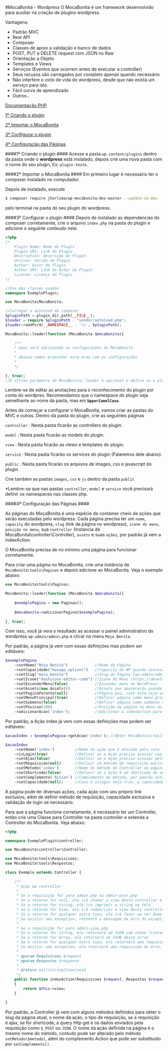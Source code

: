 #MocaBonita - Wordpress
O MocaBonita é um framework desenvolvido para auxiliar na criação de plugins wordpress. 

Vantagens:
- Padrão MVC
- Rest API
- Composer
- Classes de apoio a validação e banco de dados
- POST, PUT e DELETE request com JSON no Raw
- Orientação a Objeto
- Templates e Views
- Serviços (Eventos que ocorrem antes de executar a controller)
- Seus recusos são carregados por completo apenas quando necessário
- Não interfere o ciclo de vida do wordpress, desde que não exista um serviço para isto
- Fácil curva de aprendizado
- Outros..

[Documentação PHP](https://jhorlima.github.io/wp-mocabonita/)

[1º Criando o plugin](#1º-criando-o-plugin)

[2º Importar o MocaBonita](#2º-importar-o-mocabonita)

[3º Configurar o plugin](#3º-configurar-o-plugin)

[4º Configuração das Páginas](#4º-configuração-das-páginas)


####1º Criando o plugin ####
Acesse a pasta `wp-content/plugins` dentro da pasta onde o **wordpress** está instalado, depois crie uma nova pasta com o nome do seu plugin, Ex: `plugin-teste`.

####2º Importar o MocaBonita ####
Em primeiro lugar é necessário ter o composer instalado no computador. 

Depois de instalado, execute 

```sh
$ composer require jhorlima/wp-mocabonita:dev-master --update-no-dev
``` 

pelo terminal na pasta do seu plugin do wordpress.

####3º Configurar o plugin ####
Depois de instalado as dependencias do composer corretamente, 
crie o arquivo `index.php` na pasta do plugin e adicione o seguinte conteudo nele:

```php
<?php
/*
    Plugin Name: Nome do Plugin
    Plugin URI: Link do Plugin
    Description: Descrição do Plugin
    Version: Versão do Plugin
    Author: Autor do Plugin
    Author URI: Link do Autor do Plugin
    License: Licença do Plugin
*/

//Use das classes usadas
namespace ExemploPlugin;

use MocaBonita\MocaBonita;

//Carregar o autoload do composer
$pluginPath = plugin_dir_path(__FILE__);
$loader = require $pluginPath . "vendor/autoload.php";
$loader->addPsr4(__NAMESPACE__ . '\\', $pluginPath);

MocaBonita::loader(function (MocaBonita $mocabonita){
    
    /**
    * Aqui será adicionado as configurações do MocaBonita 
    * 
    * abaixo vamos preencher esta área com as configurações   
    * 
    */
    
}, true);
//O ultimo parâmetro de MocaBonita::loader é opcional e define se o plugin está em desenvolvimento.
```

Lembre-se de editar as anotações para o reconhecimento do plugin por conta do wordpres. Recomendamos que o namespace do plugin seja semelhante ao nome da pasta, mas em **`UpperCamelCase`**.

Antes de começar a configurar o MocaBonita, vamos criar as pastas do MVC e outras. Dentro da pasta do plugin, crie as seguintes páginas

`controller` : Nesta pasta ficarão as controllers do plugin.

`model` : Nesta pasta ficarão as models do plugin.

`view` : Nesta pasta ficarão as views e templates do plugin. 

`service` : Nesta pasta ficarão os services do plugin (Falaremos dele abaixo).

`public` : Nesta pasta ficarão os arquivos de images, css e javascript do plugin. 

Crie também as pastas `images`, `css` e `js` dentro da pasta `public`


*Lembre-se que nas pastas `controller`, `model` e `service` você precisará definir os namespaces nas classes php.


####4º Configuração das Páginas ####

As páginas do MoçaBonita é uma espécie de container cheio de ações que serão executadas pelo wordpress. 
Cada página precisa ter um `nome`, `capacity` do wordpress, `slug` (link da página no wordpress), `icone do menu`, 
`posição no menu`, sua `controller` (Instancia de MocaBonita\controller\Controller), `assets` e suas `ações`, 
por padrão já vem a indexAction.

O MocaBonita precisa de no mínimo uma página para funcionar corretamente. 

Para criar uma página no MocaBonita, crie uma instância de `MocaBonita\tools\Paginas` e depois adicione ao MocaBonita.
Veja o exemplo abaixo:

```php
use MocaBonita\tools\Paginas;

MocaBonita::loader(function (MocaBonita $mocabonita){
    
    $exemploPagina = new Paginas();
    
    $mocabonita->adicionarPagina($exemploPagina);
    
}, true);
```

Com isso, você já vera o resultado ao acessar o painel adminstrativo do wordpress `wp-admin/admin.php` 
e clicar no menu `Moça Bonita`.

Por padrão, a página já vem com essas definições mas podem ser editáveis:

```php
$exemploPagina
    ->setNome("Moça Bonita")            //Nome da Página
    ->setCapacidade("manage_options")   //Capacity do WP quando acessar pelo painel administrativo (https://codex.wordpress.org/Roles_and_Capabilities#Capability_vs._Role_Table)
    ->setSlug("moca_bonita")            //Slug da Página (wp-admin/admin.php?page=moca_bonita)
    ->setIcone("dashicons-editor-code") //Icone do Menu (https://developer.wordpress.org/resource/dashicons/)
    ->setEsconderMenu(false)            //Esconder menu no WordPress
    ->setAssets(new Assets())           //Assets que aparecerão quando acessar a página de alguma forma (CSS e JS)
    ->setPaginaParente(null)            //Página pai, caso esta seja uma subpágina
    ->setMenuPrincipal(true)            //Definir página como menu principal no wordpress 
    ->setSubmenu(false)                 //Definir página como submenu no wordpress, necessário uma página parente
    ->setPosicao(100)                   //Posição da página no menu do wordpress
    ->adicionarAcao('index');           //Adicionar a indexAction para a página
```

Por padrão, a Ação index já vem com essas definições mas podem ser editáveis:

```php
$acaoIndex = $exemploPagina->getAcao('index'); //Obter MocaBonita\tools\Acoes('index') da página

$acaoIndex
    ->setNome('index')         //Nome da ação que é enviado pela rota (wp-admin/admin.php?page=moca_bonita&action=index)
    ->isLogin(true)            //Definir se a Ação precisa acessar com usuário conectado ao wordpress
    ->setAjax(false)           //Definir se a Ação precisa acessar pelo admin-ajax.php 
    ->setRequisicao(null)      //Definir um método de requisição exclusivo para a ação, ex: POST, DELETE, PUT, GET. Caso for null, aceitará todos
    ->setMetodo('index')       //Nome do método do Controller da página sem o complemento Action
    ->setShortcode(false)      //Definir se a Ação é um shortcode do wordpress
    ->setComplemento('Action') //Complemento do método, por padrão esta "Action" para diferenciar os métodos que são ações nas controllers 
    ->setCapacidade(null);     //Caso o islogin seja true, a capacidade do usuário logado é precisa atender a capacidade definida, caso a capacidade seja null, a capacidade da página é comparada.
```

A página pode ter diversas ações, cada ação com seu próprio link exclusivo, além de definir método de requisição, 
capacidade exclusiva e validação de login se necessário.

Para que a página funcione corretamente, é necessário ter um Controller, então crie uma Classe para Controller na pasta controller e 
extenda a Controller do MocaBonita. Veja abaixo:


```php
<?php

namespace ExemploPlugin\controller;

use MocaBonita\controller\Controller;

use MocaBonita\tools\Requisicoes;
use MocaBonita\tools\Respostas;

class Exemplo extends Controller {
    
    /**
     * Ação da controller
     *
     * Se a requisição for para admin.php ou admin-post.php 
     * Se o retorno for null, ele irá chamar a view desta controller e redenrizar
     * Se o retorno for string, ele irá imprimir a string na tela
     * Se o retorno for View, ele irá redenrizar a view desta controller
     * Se o retorno for qualquer outro tipo, ele irá fazer um var_dump do retorno
     * Se existir uma exception, retonará a mensagem de erro do exception 
     * 
     * Se a requisição for para admin-ajax.php 
     * Se o retorno for string, ele retornará um JSON com chave "content" contendo a string
     * Se o retorno for Array, ele retornará um JSON desse array
     * Se o retorno for qualquer outro tipo, ele retornará uma requisição de erro, informando "Nenhum dado foi retornado!"
     * Se existir uma exception, ele retornará uma requisição de erro, informando o erro do exception 
     * 
     * @param Requisicoes $request
     * @param Respostas $response
     *
     * @return null|string|View|void
     */
    public function indexAction(Requisicoes $request, Respostas $response)
    {
        return $this->view;
    }

}
```

Por padrão, a Controller já vem com alguns métodos definidos para obter o slug da página atual, o nome da ação, o 
tipo de requisição, se a requisição é ajax, se for shortcode, a query http get e os dados enviados pela requisição 
como `$_POST` ou `JSON`. O nome da ação definida na página é o mesmo nome do método, contudo pode ser alterado pelo método 
`setMetodo($metodo)`, além do complemento Action que pode ser substituido por `setComplemento()`.


